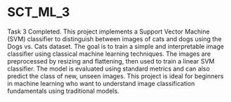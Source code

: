 # SCT_ML_3
Task 3 Completed. This project implements a Support Vector Machine (SVM) classifier to distinguish between images of cats and dogs using the Dogs vs. Cats dataset. The goal is to train a simple and interpretable image classifier using classical machine learning techniques.
The images are preprocessed by resizing and flattening, then used to train a linear SVM classifier. The model is evaluated using standard metrics and can also predict the class of new, unseen images.
This project is ideal for beginners in machine learning who want to understand image classification fundamentals using traditional models.
